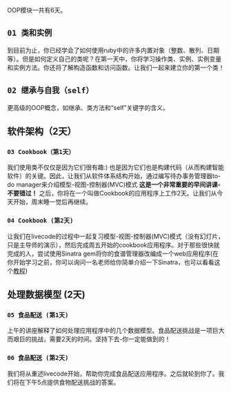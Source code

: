 OOP模块一共有6天。

## `01 类和实例`

到目前为止，你已经学会了如何使用ruby中的许多内置对象（整数、散列、日期等）。但是如何定义自己的类呢？在第一天中，你将学习操作类、实例、实例变量和实例方法。你还将了解构造函数和访问函数。让我们一起来建立你的第一个类！

## `02 继承与自我（self）`

更高级的OOP概念，如继承、类方法和“self”关键字的含义。

## 软件架构（2天）

### `03 Cookbook（第1天）`

我们使用类不仅仅是因为它们很有趣:) 也是因为它们也是构建代码（从而构建智能软件）的关键。因此，让我们从软件体系结构开始，通过编写待办事务管理器to-do manager来介绍模型-视图-控制器(MVC)模式 **这是一个非常重要的早间讲课-不要错过！** 之后，你将在一个叫做Cookbook的应用程序上工作2天。让我们从今天开始，周末睡一觉后再继续。

### `04 Cookbook (第2天)`

让我们在livecode的过程中一起复习模型-视图-控制器(MVC)模式（没有幻灯片，只是主导师的演示），然后完成周五开始的cookbook应用程序。对于那些很快就完成的人，尝试使用Sinatra gem将你的食谱管理器改编成一个web应用程序(在你开始学习之前，你可以询问一名老师给你简单介绍一下Sinatra，也可以看看这个[教程](https://github.com/lewagon/sinatra-101))

## 处理数据模型 (2天)

### `05 食品配送 (第1天)`

上午的讲座解释了如何处理应用程序中的几个数据模型。食品配送挑战是一项巨大而艰巨的挑战，需要2天的时间。坚持下去-你一定能做到的！

### `06 食品配送 (第2天)`

我们将从重述livecode开始，帮助你完成食品配送应用程序。之后就轮到你了。我们将在下午5点提供食物配送挑战的答案。

